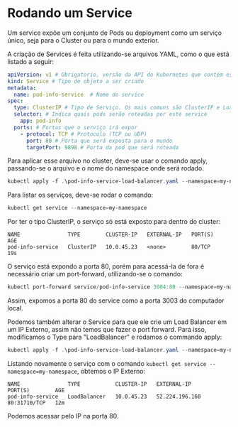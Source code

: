 Rodando um Service
==================

Um service expõe um conjunto de Pods ou deployment como um serviço único, seja para o Cluster ou para o mundo exterior.

A criação de Services é feita utilizando-se arquivos YAML, como o que está listado a seguir:

```YAML
apiVersion: v1 # Obrigatorio, versão da API do Kubernetes que contém esse recursos
kind: Service # Tipo de objeto a ser criado
metadata:
  name: pod-info-service  # Nome do service
spec:
  type: ClusterIP # Tipo de Serviço. Os mais comuns são ClusterIP e LoadBalancer
  selector: # Indica quais pods serão roteadas por este service
    app: pod-info
  ports: # Portas que o serviço irá expor
    - protocol: TCP # Protocolo (TCP ou UDP)
      port: 80 # Porta que será exposta para o mundo
      targetPort: 9898 # Porta da pod que será roteada
```

Para aplicar esse arquivo no cluster, deve-se usar o comando apply, passando-se o arquivo e o nome do namespace onde será rodado.

```Powershell
kubectl apply -f .\pod-info-service-load-balancer.yaml --namespace=my-namespace
```

Para listar os serviços, deve-se rodar o comando:

```Powershell
kubectl get service --namespace=my-namespace
```

Por ter o tipo ClusterIP, o serviço só está exposto para dentro do cluster:

```
NAME               TYPE        CLUSTER-IP   EXTERNAL-IP   PORT(S)   AGE
pod-info-service   ClusterIP   10.0.45.23   <none>        80/TCP    19s
```

O serviço está expondo a porta 80, porém para acessá-la de fora é necessário criar um port-forward, utilizando-se o comando:

```Powershell
kubectl port-forward service/pod-info-service 3004:80 --namespace=my-namespace
```

Assim, expomos a porta 80 do service como a porta 3003 do computador local.

Podemos também alterar o Service para que ele crie um Load Balancer em um IP Externo, assim não temos que fazer o port forward. Para isso, modificamos o Type para "LoadBalancer" e rodamos o commando apply:

```Powershell
kubectl apply -f .\pod-info-service-load-balancer.yaml --namespace=my-namespace
```

Listando novamente o serviço com o comando ```kubectl get service --namespace=my-namespace```, obtemos o IP Externo:

```
NAME               TYPE           CLUSTER-IP   EXTERNAL-IP      PORT(S)        AGE
pod-info-service   LoadBalancer   10.0.45.23   52.224.196.160   80:31710/TCP   12m
```

Podemos acessar pelo IP na porta 80.